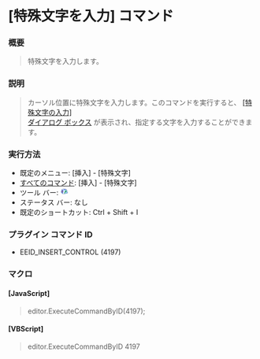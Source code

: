 # \[特殊文字を入力\] コマンド

### 概要

> 特殊文字を入力します。

### 説明

> カーソル位置に特殊文字を入力します。このコマンドを実行すると、 [\[特殊文字の入力\] \
> ダイアログ ボックス](../../dlg/insert_special/index) が表示され、指定する文字を入力することができます。

### 実行方法

- 既定のメニュー: \[挿入\] \- \[特殊文字\]
- [すべてのコマンド](../../glossary/allcommands): \[挿入\] \- \[特殊文字\]
- ツール バー: ![](../../images/insertcontrol.gif)
- ステータス バー: なし
- 既定のショートカット: Ctrl + Shift + I

### プラグイン コマンド ID

- EEID\_INSERT\_CONTROL (4197)

### マクロ

#### \[JavaScript\]

> editor.ExecuteCommandByID(4197);

#### \[VBScript\]

> editor.ExecuteCommandByID 4197
